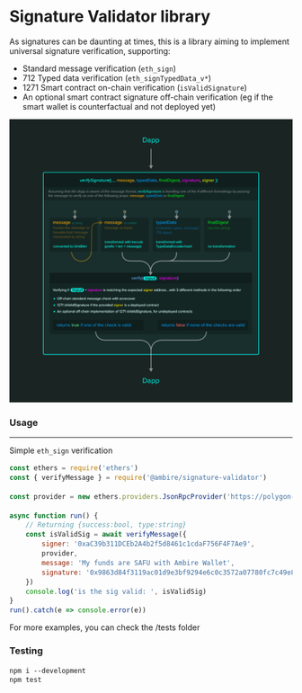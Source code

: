 # Signature Validator library

As signatures can be daunting at times, this is a library aiming to implement universal signature verification, supporting: 

- Standard message verification (`eth_sign`)
- 712 Typed data verification (`eth_signTypedData_v*`)
- 1271 Smart contract on-chain verification (`isValidSignature`)
- An optional smart contract signature off-chain verification (eg if the smart wallet is counterfactual and not deployed yet)

![signature-validator flow](./ambire_signature_education.png)

### Usage

---

Simple `eth_sign` verification
```js
const ethers = require('ethers')
const { verifyMessage } = require('@ambire/signature-validator')

const provider = new ethers.providers.JsonRpcProvider('https://polygon-rpc.com')

async function run() {
	// Returning {success:bool, type:string}
	const isValidSig = await verifyMessage({
	    signer: '0xaC39b311DCEb2A4b2f5d8461c1cdaF756F4F7Ae9',
	    provider,
	    message: 'My funds are SAFU with Ambire Wallet',
	    signature: '0x9863d84f3119ac01d9e3bf9294e6c0c3572a07780fc7c49e8dc913806f4b1dbd4cc075462dc84422a9b981b2556f9c9197d76da7ba3603e53e9300869c574d821c',
	})
	console.log('is the sig valid: ', isValidSig)
}
run().catch(e => console.error(e))
```

For more examples, you can check the /tests folder

### Testing

```
npm i --development
npm test
```
